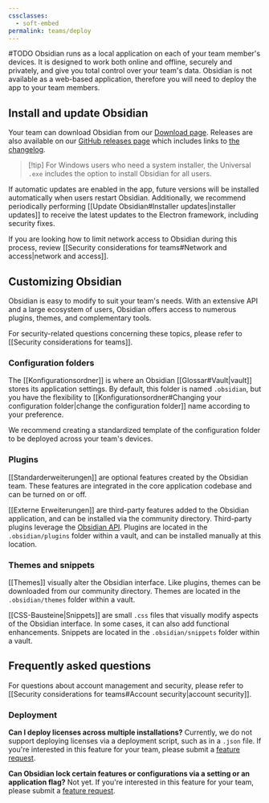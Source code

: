 ```yaml
---
cssclasses:
  - soft-embed
permalink: teams/deploy
---
```

#TODO
Obsidian runs as a local application on each of your team member's devices. It is designed to work both online and offline, securely and privately, and give you total control over your team's data. Obsidian is not available as a web-based application, therefore you will need to deploy the app to your team members.

## Install and update Obsidian

Your team can download Obsidian from our [Download page](https://obsidian.md/download). Releases are also available on our [GitHub releases page](https://github.com/obsidianmd/obsidian-releases/releases) which includes links to [the changelog](https://obsidian.md/changelog/).

> [!tip] For Windows users who need a system installer, the Universal `.exe` includes the option to install Obsidian for all users.

If automatic updates are enabled in the app, future versions will be installed automatically when users restart Obsidian. Additionally, we recommend periodically performing [[Update Obsidian#Installer updates|installer updates]] to receive the latest updates to the Electron framework, including security fixes.

If you are looking how to limit network access to Obsidian during this process, review [[Security considerations for teams#Network and access|network and access]].

## Customizing Obsidian

Obsidian is easy to modify to suit your team's needs. With an extensive API and a large ecosystem of users, Obsidian offers access to numerous plugins, themes, and complementary tools.

For security-related questions concerning these topics, please refer to [[Security considerations for teams]].

### Configuration folders

The [[Konfigurationsordner]] is where an Obsidian [[Glossar#Vault|vault]] stores its application settings. By default, this folder is named `.obsidian`, but you have the flexibility to [[Konfigurationsordner#Changing your configuration folder|change the configuration folder]] name according to your preference.

We recommend creating a standardized template of the configuration folder to be deployed across your team's devices.

### Plugins

[[Standarderweiterungen]] are optional features created by the Obsidian team. These features are integrated in the core application codebase and can be turned on or off.

[[Externe Erweiterungen]] are third-party features added to the Obsidian application, and can be installed via the community directory. Third-party plugins leverage the [Obsidian API](https://github.com/obsidianmd/obsidian-api). Plugins are located in the `.obsidian/plugins` folder within a vault, and can be installed manually at this location.

### Themes and snippets

[[Themes]] visually alter the Obsidian interface. Like plugins, themes can be downloaded from our community directory. Themes are located in the `.obsidian/themes` folder within a vault.

[[CSS-Bausteine|Snippets]] are small `.css` files that visually modify aspects of the Obsidian interface. In some cases, it can also add functional enhancements. Snippets are located in the `.obsidian/snippets` folder within a vault.

## Frequently asked questions

For questions about account management and security, please refer to [[Security considerations for teams#Account security|account security]].

### Deployment

**Can I deploy licenses across multiple installations?**
Currently, we do not support deploying licenses via a deployment script, such as in a `.json` file. If you're interested in this feature for your team, please submit a [feature request](https://forum.obsidian.md/c/feature-requests/8). 

**Can Obsidian lock certain features or configurations via a setting or an application flag?**
Not yet. If you're interested in this feature for your team, please submit a [feature request](https://forum.obsidian.md/c/feature-requests/8). 
